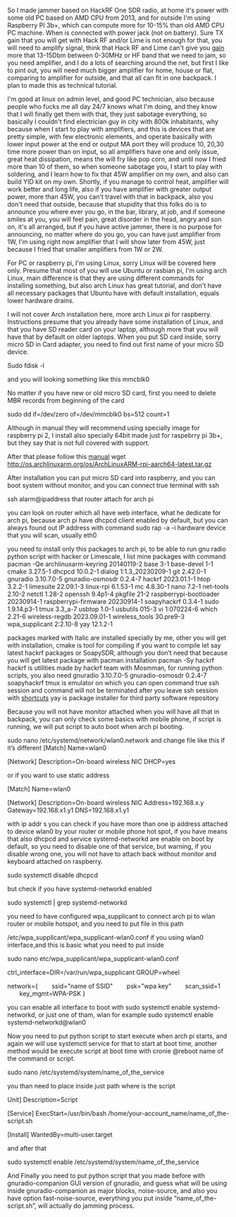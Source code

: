 So I made jammer based on HackRF One SDR radio, at home it's power with some old PC based on AMD CPU from 2013, and for outside I'm using Raspberry PI 3b+, which can compute more for 10-15% than old AMD CPU PC machine. When is connected with power jack (not on battery). Sure TX gain that you will get with Hack RF and/or Lime is not enough for that, you will need to amplify signal, think that Hack RF and Lime can't give you [gain](https://hackrf.readthedocs.io/en/latest/faq.html) more that 13-15Dbm between 0-30MHz or HF band that we need to jam, so you need amplifier, and I do a lots of searching around the net, but first I like to pint out, you will need much bigger amplifier for home, house or flat, comparing to amplifier for outside, and that all can fit in one backpack. I plan to made this as technical tutorial. 

I'm good at linux on admin level, and good PC technician, also because people who fucks me all day 24/7 knows what I'm doing, and they know that I will finally get them with that, they just sabotage everything, so basically I couldn't find electrician guy in city with 800k inhabitants, why because when I start to play with amplifiers, and this is devices that are pretty simple, with few electronic elements, and operate basically with lower input power at the end or output MA port they will produce 10, 20,30 time more power than on input, so all amplifiers have one and only issue, great heat dissipation, means the will fry like pop corn, and until now I fried more than 10 of them, so when someone sabotage you, I start to play with soldering, and I learn how to fix that 45W amplifier on my own, and also can build YID kit on my own. 
Shortly, if you manage to control heat, amplifier will work better and long life, also if you have amplifier with greater output power, more than 45W, you can't travel with that in backpack, also you don't need that outside, because that stupidity that this folks do is to announce you where ever you go, in the bar, library, at job, and if someone smiles at you, you will feel pain, great disorder in the head, angry and son on, it's all arranged, but if you have active jammer, there is no purpose for announcing, no matter where do you go, you can have just amplifier from 1W, I'm using right now amplifier that I will show later from 45W, just because I fried that smaller amplifiers from 1W or 2W.   

For PC or raspberry pi, I'm using Linux, sorry Linux will be covered here only. Presume that most of you will use Ubuntu or rasbian pi, I'm using arch Linux, main difference is that they are using different commands for installing something, but also arch Linux has great tutorial, and don't have all necessary packages that Ubuntu have with default installation, equals lower hardware drains.

I will not cover Arch installation here, more arch Linux pi for raspberry.
Instructions presume that you already have some installation of Linux, and that you have SD reader card on your laptop, although more that you will have that by default on older laptops. When you put SD card inside, sorry micro SD in Card adapter, you need  to find out first name of your micro SD device.

Sudo fdisk -l 

and you will looking something like this  mmcblk0

No matter if you have new or old micro SD card, first you need to delete MBR records from beginning of the card

 sudo dd if=/dev/zero of=/dev/mmcblk0 bs=512 count=1

Although in manual they will recommend using specially image for raspberry pi 2, I install also specially 64bit made just for raspebrry pi 3b+, but they say that is not full covered with support.

After that please follow this [manual](https://archlinuxarm.org/platforms/armv7/broadcom/raspberry-pi-2)
wget http://os.archlinuxarm.org/os/ArchLinuxARM-rpi-aarch64-latest.tar.gz

After installation you can put micro SD card into raspberry, and you can boot system without monitor, and you can connect true terminal with ssh

ssh alarm@ipaddress that router attach for arch pi

you can look on router which all have web interface, what he dedicate for arch pi, because arch pi have dhcpcd client enabled by default, but you can always found out IP address with command sudo rap -a -i hardware device that you will scan, usually eth0

you need to install only this packages to arch pi, to be able to run gnu radio python script with hacker or Limescale, I list mine packages with command pacman -Qe
archlinuxarm-keyring 20140119-2 
base 3-1 
base-devel 1-1 
cmake 3.27.5-1 
dhcpcd 10.0.2-1 
dialog 1:1.3_20230209-1 
git 2.42.0-1 
gnuradio 3.10.7.0-5 
gnuradio-osmosdr 0.2.4-7 
hackrf 2023.01.1-1 
htop 3.2.2-1 
limesuite 22.09.1-3 
linux-rpi 6.1.53-1 
mc 4.8.30-1 
nano 7.2-1 
net-tools 2.10-2 
netctl 1.28-2 
openssh 9.4p1-4 
pkgfile 21-2 
raspberrypi-bootloader 20230914-1 
raspberrypi-firmware 20230914-1 
soapyhackrf 0.3.4-1 
sudo 1.9.14.p3-1 
tmux 3.3_a-7 
usbtop 1.0-1 
usbutils 015-3 
vi 1:070224-6 
which 2.21-6 
wireless-regdb 2023.09.01-1 
wireless_tools 30.pre9-3 
wpa_supplicant 2:2.10-8 
yay 12.1.2-1

packages marked with Italic are installed specially by me, other you will get with installation, cmake is tool for compiling if you want to compile let say latest hackrf packages or SoapySDR, although you don’t need that because you will get latest package with pacman installation pacman -Sy hackrf
hackrf is utilities made by hackrf team with Mosmman, for running python scripts, you also need gnuradio 3.10.7.0-5 
gnuradio-osmosdr 0.2.4-7 soapyhackrf tmux is emulator on which you can open command true ssh session and command will not be terminated after you leave ssh session with [shortcuts](https://tmuxcheatsheet.com/) yay is package installer for third party software repository


Because you will not have monitor attached when you will have all that in backpack, you can only check some basics with mobile phone, if script is running, we will put script to auto boot when arch pi booting.

sudo nano /etc/systemd/network/wlan0.network and change file like this if it’s different 
[Match] 
Name=wlan0 

[Network] 
Description=On-board wireless NIC 
DHCP=yes 

or if you want to use static address

[Match] 
Name=wlan0 

[Network] 
Description=On-board wireless NIC 
Address=192.168.x.y 
Gateway=192.168.x1.y1 
DNS=192.168.x1.y1

with ip addr s you can check if you have more than one ip address attached to device wlan0 by your router or mobile phone hot spot, if you have means that also dhcpcd and service systemd-networkd are enable on boot by default, so you need to disable one of that service, but warning, if you disable wrong one, you will not have to attach back without monitor and keyboard attached on raspberry.

sudo systemctl disable dhcpcd 

but check if you have systemd-networkd enabled

sudo systemctl | grep systemd-networkd

you need to have configured wpa_supplicant to connect arch pi to wlan router or mobile hotspot, and you need to put file in this path

/etc/wpa_supplicant/wpa_supplicant-wlan0.conf if you using wlan0 interface,and this is basic what you need to put inside 

sudo nano etc/wpa_supplicant/wpa_supplicant-wlan0.conf

ctrl_interface=DIR=/var/run/wpa_supplicant GROUP=wheel 


network={ 
       ssid="name of SSID" 
       psk="wpa key" 
       scan_ssid=1
       key_mgmt=WPA-PSK 
}

you can enable all interface to boot with sudo systemctl enable systemd-networkd, or just one of tham, wlan for example  sudo systemctl enable systemd-networkd@wlan0

Now you need to put python script to start execute when arch pi starts, and again we will use systemctl service for that to start at boot time, another method would be execute script at boot time with cronie @reboot name of the command or script.

sudo nano /etc/systemd/system/name_of_the_service

you than need to place inside just path where is the script 

Unit] 
Description=Script 

[Service] 
ExecStart=/usr/bin/bash /home/your-account_name/name_of_the-script.sh 

[Install] 
WantedBy=multi-user.target


and after that 

sudo systemctl enable /etc/systemd/system/name_of_the_service

And Finally you need to put python script that you made before with gnuradio-companion GUI version of gnuradio, and guess what will be using inside gnuradio-companion as major blocks, noise-source, and also you have option fast-noise-source, everything you put inside “name_of_the-script.sh”, will actually do jamming process.


